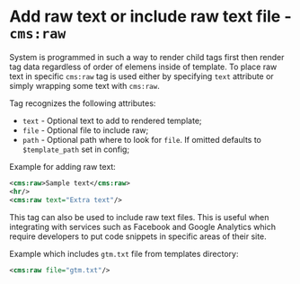 # Add raw text or include raw text file - `cms:raw`

System is programmed in such a way to render child tags first then render tag data regardless of order of elemens inside of template. To place raw text in specific `cms:raw` tag is used either by specifying `text` attribute or simply wrapping some text with `cms:raw`.

Tag recognizes the following attributes:
- `text` - Optional text to add to rendered template;
- `file` - Optional file to include raw;
- `path` - Optional path where to look for `file`. If omitted defaults to `$template_path` set in config;

Example for adding raw text:

```xml
<cms:raw>Sample text</cms:raw>
<hr/>
<cms:raw text="Extra text"/>
```

This tag can also be used to include raw text files. This is useful when integrating with services such as Facebook and Google Analytics which require developers to put code snippets in specific areas of their site. 

Example which includes `gtm.txt` file from templates directory:

```xml
<cms:raw file="gtm.txt"/>
```
